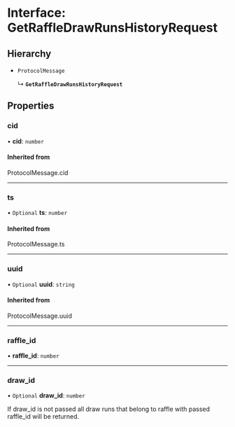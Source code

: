 # Interface: GetRaffleDrawRunsHistoryRequest

## Hierarchy

- `ProtocolMessage`

  ↳ **`GetRaffleDrawRunsHistoryRequest`**

## Properties

### cid

• **cid**: `number`

#### Inherited from

ProtocolMessage.cid

___

### ts

• `Optional` **ts**: `number`

#### Inherited from

ProtocolMessage.ts

___

### uuid

• `Optional` **uuid**: `string`

#### Inherited from

ProtocolMessage.uuid

___

### raffle\_id

• **raffle\_id**: `number`

___

### draw\_id

• `Optional` **draw\_id**: `number`

If draw_id is not passed all draw runs that belong to raffle with passed raffle_id will be returned.
